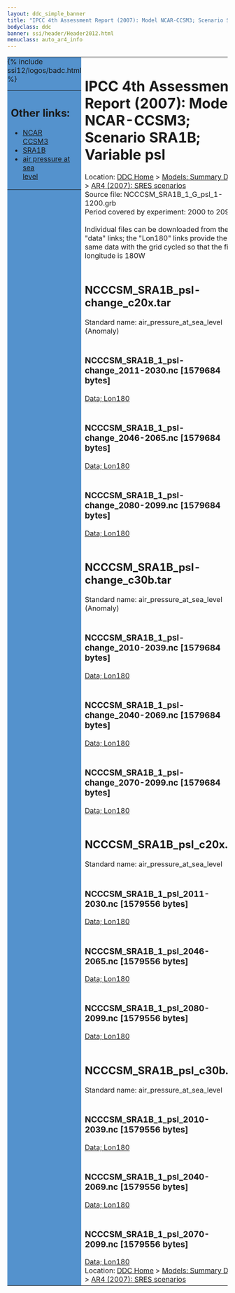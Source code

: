 ```yaml
---
layout: ddc_simple_banner
title: "IPCC 4th Assessment Report (2007): Model NCAR-CCSM3; Scenario SRA1B; Variable psl"
bodyclass: ddc
banner: ssi/header/Header2012.html
menuclass: auto_ar4_info
---
```



<table width="100%" border="0" cellspacing="0" cellpadding="0" style="border-collapse: collapse;">
<tr style="margin:0;padding:0;border:0;">
<td style="margin:0;padding:0;border:0;height:1pt;width:150pt;background:#5492CD;" valign="top" >

<div id="lh-col2" class="auto_ar4_info">
<table class="menumain" bgcolor="#5492CD" cellspacing="0" width="100%" border="0">
<tr><td>
<h2> Other links:</h2>
<ul>
<li><a href="/auto/ar4/model-NCAR-CCSM3.html">NCAR<br/>CCSM3</a></li>
<li><a href="/auto/ar4/scenario-SRA1B.html">SRA1B</a></li>
<li><a href="/auto/ar4/var-air_pressure_at_sea_level.html">air pressure at sea<br/> level</a></li>
</ul>
</td></tr>
{% include ssi12/logos/badc.html %}
</table>
</div>
</td>
<td><h1>IPCC 4th Assessment Report (2007): Model NCAR-CCSM3; Scenario SRA1B; Variable psl</h1>

<!-- Breadcrumb1 -->
<div id="breadcrumb1" align="left">
Location: <a href="/index.html">DDC Home</a> > <a href="/sim/gcm_clim/">Models: Summary Data</a>
> <a href="/sim/gcm_clim/SRES_AR4/index.html">AR4 (2007): SRES scenarios</a>
</div>
<!-- End of Breadcrumb1 -->Source file: NCCCSM_SRA1B_1_G_psl_1-1200.grb
<br/>
Period covered by experiment: 2000 to 2099<br/>
<br/>Individual files can be downloaded from the "data" links; the "Lon180" links provide the same data
         with the grid cycled so that the first longitude is 180W<br/>
<br/><h2>NCCCSM_SRA1B_psl-change_c20x.tar</h2>
Standard name: air_pressure_at_sea_level (Anomaly)<br>
<br/><h3>NCCCSM_SRA1B_1_psl-change_2011-2030.nc [1579684 bytes]</h3>
<a href="/cgi-bin/downl/ar4_nc/psl/NCCCSM_SRA1B_1_psl-change_2011-2030.nc">Data; </a><a href="/cgi-bin/downl/ar4_nc/psl/NCCCSM_SRA1B_1_psl-change_2011-2030.cyto180.nc"> Lon180</a><br/>
<br/><h3>NCCCSM_SRA1B_1_psl-change_2046-2065.nc [1579684 bytes]</h3>
<a href="/cgi-bin/downl/ar4_nc/psl/NCCCSM_SRA1B_1_psl-change_2046-2065.nc">Data; </a><a href="/cgi-bin/downl/ar4_nc/psl/NCCCSM_SRA1B_1_psl-change_2046-2065.cyto180.nc"> Lon180</a><br/>
<br/><h3>NCCCSM_SRA1B_1_psl-change_2080-2099.nc [1579684 bytes]</h3>
<a href="/cgi-bin/downl/ar4_nc/psl/NCCCSM_SRA1B_1_psl-change_2080-2099.nc">Data; </a><a href="/cgi-bin/downl/ar4_nc/psl/NCCCSM_SRA1B_1_psl-change_2080-2099.cyto180.nc"> Lon180</a><br/>
<br/><h2>NCCCSM_SRA1B_psl-change_c30b.tar</h2>
Standard name: air_pressure_at_sea_level (Anomaly)<br>
<br/><h3>NCCCSM_SRA1B_1_psl-change_2010-2039.nc [1579684 bytes]</h3>
<a href="/cgi-bin/downl/ar4_nc/psl/NCCCSM_SRA1B_1_psl-change_2010-2039.nc">Data; </a><a href="/cgi-bin/downl/ar4_nc/psl/NCCCSM_SRA1B_1_psl-change_2010-2039.cyto180.nc"> Lon180</a><br/>
<br/><h3>NCCCSM_SRA1B_1_psl-change_2040-2069.nc [1579684 bytes]</h3>
<a href="/cgi-bin/downl/ar4_nc/psl/NCCCSM_SRA1B_1_psl-change_2040-2069.nc">Data; </a><a href="/cgi-bin/downl/ar4_nc/psl/NCCCSM_SRA1B_1_psl-change_2040-2069.cyto180.nc"> Lon180</a><br/>
<br/><h3>NCCCSM_SRA1B_1_psl-change_2070-2099.nc [1579684 bytes]</h3>
<a href="/cgi-bin/downl/ar4_nc/psl/NCCCSM_SRA1B_1_psl-change_2070-2099.nc">Data; </a><a href="/cgi-bin/downl/ar4_nc/psl/NCCCSM_SRA1B_1_psl-change_2070-2099.cyto180.nc"> Lon180</a><br/>
<br/><h2>NCCCSM_SRA1B_psl_c20x.tar</h2>
Standard name: air_pressure_at_sea_level<br>
<br/><h3>NCCCSM_SRA1B_1_psl_2011-2030.nc [1579556 bytes]</h3>
<a href="/cgi-bin/downl/ar4_nc/psl/NCCCSM_SRA1B_1_psl_2011-2030.nc">Data; </a><a href="/cgi-bin/downl/ar4_nc/psl/NCCCSM_SRA1B_1_psl_2011-2030.cyto180.nc"> Lon180</a><br/>
<br/><h3>NCCCSM_SRA1B_1_psl_2046-2065.nc [1579556 bytes]</h3>
<a href="/cgi-bin/downl/ar4_nc/psl/NCCCSM_SRA1B_1_psl_2046-2065.nc">Data; </a><a href="/cgi-bin/downl/ar4_nc/psl/NCCCSM_SRA1B_1_psl_2046-2065.cyto180.nc"> Lon180</a><br/>
<br/><h3>NCCCSM_SRA1B_1_psl_2080-2099.nc [1579556 bytes]</h3>
<a href="/cgi-bin/downl/ar4_nc/psl/NCCCSM_SRA1B_1_psl_2080-2099.nc">Data; </a><a href="/cgi-bin/downl/ar4_nc/psl/NCCCSM_SRA1B_1_psl_2080-2099.cyto180.nc"> Lon180</a><br/>
<br/><h2>NCCCSM_SRA1B_psl_c30b.tar</h2>
Standard name: air_pressure_at_sea_level<br>
<br/><h3>NCCCSM_SRA1B_1_psl_2010-2039.nc [1579556 bytes]</h3>
<a href="/cgi-bin/downl/ar4_nc/psl/NCCCSM_SRA1B_1_psl_2010-2039.nc">Data; </a><a href="/cgi-bin/downl/ar4_nc/psl/NCCCSM_SRA1B_1_psl_2010-2039.cyto180.nc"> Lon180</a><br/>
<br/><h3>NCCCSM_SRA1B_1_psl_2040-2069.nc [1579556 bytes]</h3>
<a href="/cgi-bin/downl/ar4_nc/psl/NCCCSM_SRA1B_1_psl_2040-2069.nc">Data; </a><a href="/cgi-bin/downl/ar4_nc/psl/NCCCSM_SRA1B_1_psl_2040-2069.cyto180.nc"> Lon180</a><br/>
<br/><h3>NCCCSM_SRA1B_1_psl_2070-2099.nc [1579556 bytes]</h3>
<a href="/cgi-bin/downl/ar4_nc/psl/NCCCSM_SRA1B_1_psl_2070-2099.nc">Data; </a><a href="/cgi-bin/downl/ar4_nc/psl/NCCCSM_SRA1B_1_psl_2070-2099.cyto180.nc"> Lon180</a><br/>
<!-- Breadcrumb2 -->
<div id="breadcrumb2" align="left">
Location: <a href="/index.html">DDC Home</a> > <a href="/sim/gcm_clim/">Models: Summary Data</a>
> <a href="/sim/gcm_clim/SRES_AR4/index.html">AR4 (2007): SRES scenarios</a>
</div>
<!-- End of Breadcrumb2 --></td></tr></table>
